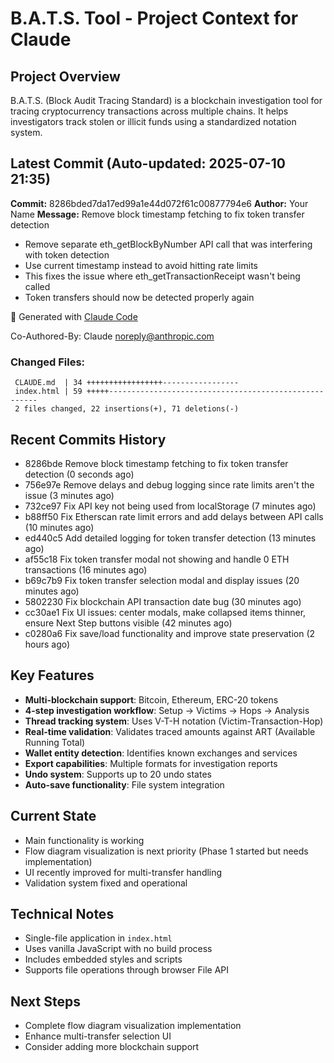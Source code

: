# B.A.T.S. Tool - Project Context for Claude

## Project Overview
B.A.T.S. (Block Audit Tracing Standard) is a blockchain investigation tool for tracing cryptocurrency transactions across multiple chains. It helps investigators track stolen or illicit funds using a standardized notation system.

## Latest Commit (Auto-updated: 2025-07-10 21:35)

**Commit:** 8286bded7da17ed99a1e44d072f61c00877794e6
**Author:** Your Name
**Message:** Remove block timestamp fetching to fix token transfer detection

- Remove separate eth_getBlockByNumber API call that was interfering with token detection
- Use current timestamp instead to avoid hitting rate limits
- This fixes the issue where eth_getTransactionReceipt wasn't being called
- Token transfers should now be detected properly again

🤖 Generated with [Claude Code](https://claude.ai/code)

Co-Authored-By: Claude <noreply@anthropic.com>

### Changed Files:
```
 CLAUDE.md  | 34 +++++++++++++++++-----------------
 index.html | 59 +++++------------------------------------------------------
 2 files changed, 22 insertions(+), 71 deletions(-)
```

## Recent Commits History

- 8286bde Remove block timestamp fetching to fix token transfer detection (0 seconds ago)
- 756e97e Remove delays and debug logging since rate limits aren't the issue (3 minutes ago)
- 732ce97 Fix API key not being used from localStorage (7 minutes ago)
- b88ff50 Fix Etherscan rate limit errors and add delays between API calls (10 minutes ago)
- ed440c5 Add detailed logging for token transfer detection (13 minutes ago)
- af55c18 Fix token transfer modal not showing and handle 0 ETH transactions (16 minutes ago)
- b69c7b9 Fix token transfer selection modal and display issues (20 minutes ago)
- 5802230 Fix blockchain API transaction date bug (30 minutes ago)
- cc30ae1 Fix UI issues: center modals, make collapsed items thinner, ensure Next Step buttons visible (42 minutes ago)
- c0280a6 Fix save/load functionality and improve state preservation (2 hours ago)

## Key Features
- **Multi-blockchain support**: Bitcoin, Ethereum, ERC-20 tokens
- **4-step investigation workflow**: Setup → Victims → Hops → Analysis
- **Thread tracking system**: Uses V-T-H notation (Victim-Transaction-Hop)
- **Real-time validation**: Validates traced amounts against ART (Available Running Total)
- **Wallet entity detection**: Identifies known exchanges and services
- **Export capabilities**: Multiple formats for investigation reports
- **Undo system**: Supports up to 20 undo states
- **Auto-save functionality**: File system integration

## Current State
- Main functionality is working
- Flow diagram visualization is next priority (Phase 1 started but needs implementation)
- UI recently improved for multi-transfer handling
- Validation system fixed and operational

## Technical Notes
- Single-file application in `index.html`
- Uses vanilla JavaScript with no build process
- Includes embedded styles and scripts
- Supports file operations through browser File API

## Next Steps
- Complete flow diagram visualization implementation
- Enhance multi-transfer selection UI
- Consider adding more blockchain support

